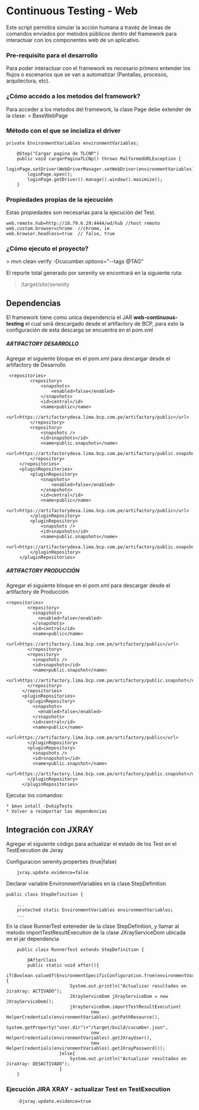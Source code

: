 <h1>Continuous Testing - Web</h1>

Este script permitira simular la acción humana a travéz de 
lineas de comandos enviados por metodos públicos dentro del 
framework para interactuar con los componentes web de un aplicativo.

<h3>Pre-requisito para el desarrollo</h3>
Para poder interactuar con el framework es necesario primero entender los flujos o escenarios que se van a automatizar
(Pantallas, procesos, arquitectura, etc). 

<h3>¿Cómo accedo a los metodos del framework?</h3>
Para acceder a los metodos del framework, la clase Page debe extender de la clase:
> BaseWebPage

<h3>Método con el que se incializa el driver</h3>

```
private EnvironmentVariables environmentVariables;

    @Step("Cargar pagina de TLCNP")
    public void cargarPaginaTLCNp() throws MalformedURLException {
        loginPage.setDriver(WebDriverManager.setWebDriver(environmentVariables));
        loginPage.open();
        loginPage.getDriver().manage().window().maximize();
    }
```

<h3>Propiedades propias de la ejecución</h3>
Estas propiedades son necesarias para la ejecución del Test.

```
web.remote.hub=http://10.79.6.29:4444/wd/hub //host remoto
web.custom.browser=chrome  //chrome, ie
web.browser.headless=true  // false, true
```

<h3>¿Cómo ejecuto el proyecto?</h3>
> mvn clean verify -Dcucumber.options="--tags @TAG"


El reporte total generado por serenity se encontrará en la siguiente ruta:
> /target/site/serenity

<h2>Dependencias</h2>
El framework tiene como unica dependencia el JAR <b>web-continuous-testing</b> el cual será descargado
desde el artifactory de BCP, para esto la configuración de esta descarga se encuentra en el pom.xml

<h5>ARTIFACTORY DESARROLLO</h5>
Agregar el siguiente bloque en el pom.xml para descargar desde el artifactory de Desarrollo

```  
 <repositories>
         <repository>
             <snapshots>
                 <enabled>false</enabled>
             </snapshots>
             <id>central</id>
             <name>public</name>
             <url>https://artifactorydesa.lima.bcp.com.pe/artifactory/public</url>
         </repository>
         <repository>
             <snapshots />
             <id>snapshots</id>
             <name>public.snapshots</name>
             <url>https://artifactorydesa.lima.bcp.com.pe/artifactory/public.snapshots</url>
         </repository>
     </repositories>
     <pluginRepositories>
         <pluginRepository>
             <snapshots>
                 <enabled>false</enabled>
             </snapshots>
             <id>central</id>
             <name>public</name>
             <url>https://artifactorydesa.lima.bcp.com.pe/artifactory/public</url>
         </pluginRepository>
         <pluginRepository>
             <snapshots />
             <id>snapshots</id>
             <name>public.snapshots</name>
             <url>https://artifactorydesa.lima.bcp.com.pe/artifactory/public.snapshots</url>
         </pluginRepository>
     </pluginRepositories>
```

<h5>ARTIFACTORY PRODUCCIÓN</h5>
Agregar el siguiente bloque en el pom.xml para descargar desde el artifactory de Producción

```  
<repositories>
        <repository>
          <snapshots>
            <enabled>false</enabled>
          </snapshots>
          <id>central</id>
          <name>public</name>
          <url>https://artifactory.lima.bcp.com.pe/artifactory/public</url>
        </repository>
        <repository>
          <snapshots />
          <id>snapshots</id>
          <name>public.snapshot</name>
          <url>https://artifactory.lima.bcp.com.pe/artifactory/public.snapshot</url>
        </repository>
      </repositories>
      <pluginRepositories>
        <pluginRepository>
          <snapshots>
            <enabled>false</enabled>
          </snapshots>
          <id>central</id>
          <name>public</name>
          <url>https://artifactory.lima.bcp.com.pe/artifactory/public</url>
        </pluginRepository>
        <pluginRepository>
          <snapshots />
          <id>snapshots</id>
          <name>public.snapshot</name>
          <url>https://artifactory.lima.bcp.com.pe/artifactory/public.snapshot</url>
        </pluginRepository>
      </pluginRepositories>
```

Ejecutar los comandos:
    
    * $mvn intall -DskipTests
    * Volver a reimportar las dependencias   

## Integración con JXRAY

Agregar el siguiente código para actualizar el estado de los Test en 
el TestExecution de Jxray

Configuracion serenity.properties (true|false)

``` 
    jxray.update.evidence=false
``` 

Declarar variable EnvironmentVariables en la clase StepDefinition

``` 
public class StepDefinition {

    ...
    protected static EnvironmentVariables environmentVariables;
    ...

``` 
  
En la clase RunnerTest exteneder de la clase StepDefinition, y llamar al metodo importTestResultExecution
de la clase JXrayServiceDom ubicada en el jar dependencia

```  
    public class RunnerTest extends StepDefinition {
    
        @AfterClass
        public static void after(){
             if(Boolean.valueOf(EnvironmentSpecificConfiguration.from(environmentVariables).getProperty("jxray.update.evidence"))){
                        System.out.println("Actualizar resultados en JiraXray: ACTIVADO");
                        JXrayServiceDom jXrayServiceDom = new JXrayServiceDom();
                        jXrayServiceDom.importTestResultExecution(
                                new HelperCredentials(environmentVariables).getPathResource(),
                                System.getProperty("user.dir")+"/target/build/cucumber.json",
                                new HelperCredentials(environmentVariables).getJXrayUser(),
                                new HelperCredentials(environmentVariables).getJXrayPassword());
                    }else{
                        System.out.println("Actualizar resultados en JiraXray: DESACTIVADO");
                    }
    }
```

### Ejecución JIRA XRAY - actualizar Test en TestExecution

```  
    -Djxray.update.evidence=true
```